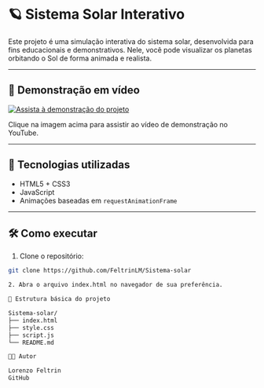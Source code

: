 # 🪐 Sistema Solar Interativo

Este projeto é uma simulação interativa do sistema solar, desenvolvida para fins educacionais e demonstrativos. Nele, você pode visualizar os planetas orbitando o Sol de forma animada e realista.

---

## 🎥 Demonstração em vídeo

[![Assista à demonstração do projeto](https://img.youtube.com/vi/o8BluUPWNo8/hqdefault.jpg)](https://www.youtube.com/watch?v=o8BluUPWNo8)

Clique na imagem acima para assistir ao vídeo de demonstração no YouTube.

---

## 🚀 Tecnologias utilizadas

- HTML5 + CSS3
- JavaScript 
- Animações baseadas em `requestAnimationFrame`

---

## 🛠️ Como executar

1. Clone o repositório:

```bash
git clone https://github.com/FeltrinLM/Sistema-solar

2. Abra o arquivo index.html no navegador de sua preferência.

📁 Estrutura básica do projeto

Sistema-solar/
├── index.html
├── style.css
├── script.js
└── README.md

👨‍💻 Autor

Lorenzo Feltrin
GitHub
